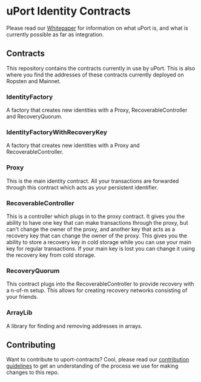 # uPort Identity Contracts
Please read our [Whitepaper](http://whitepaper.uport.me) for information on what uPort is, and what is currently possible as far as integration.

<contract-deployments>

## Contracts
This repository contains the contracts currently in use by uPort. This is also where you find the addresses of these contracts currently deployed on Ropsten and Mainnet.

### IdentityFactory
A factory that creates new identities with a Proxy, RecoverableController and RecoveryQuorum.

### IdentityFactoryWithRecoveryKey
A factory that creates new identities with a Proxy and RecoverableController.

### Proxy
This is the main identity contract. All your transactions are forwarded through this contract which acts as your persistent identifier.

### RecoverableController
This is a controller which plugs in to the proxy contract. It gives you the ability to have one key that can make transactions through the proxy, but can't change the owner of the proxy, and another key that acts as a recovery key that can change the owner of the proxy. This gives you the ability to store a recovery key in cold storage while you can use your main key for regular transactions. If your main key is lost you can change it using the recovery key from cold storage.

### RecoveryQuorum
This contract plugs into the RecoverableController to provide recovery with a n-of-m setup. This allows for creating recovery networks consisting of your friends.

### ArrayLib
A library for finding and removing addresses in arrays.

## Contributing
Want to contribute to uport-contracts? Cool, please read our [contribution guidelines](./CONTRIBUTING.md) to get an understanding of the process we use for making changes to this repo.
